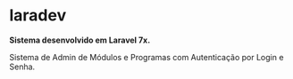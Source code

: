 # laradev

<p><b>Sistema desenvolvido em Laravel 7x.</b></p>
<p>Sistema de Admin de Módulos e Programas com Autenticação por Login e Senha.</p>
